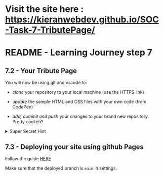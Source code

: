# Visit the site here : https://kieranwebdev.github.io/SOC-Task-7-TributePage/


# README - Learning Journey step 7

## 7.2 - Your Tribute Page

You will now be using git and vscode to:

  * _clone_ your repository to your local machine (use the HTTPS link)

  * _update_ the sample HTML and CSS files with your own code (from CodePen) 

  * _add, commit and push_ your changes to your brand new repository. Pretty cool eh?

<details>
  <summary>Super Secret Hint</summary>
  All of these steps have been covered in step 6 of your *learning journey* if you need any clues as to what to do maybe think about looking back at these resources 🤷
 
 Link to instructions on cloning:https://docs.github.com/en/repositories/creating-and-managing-repositories/cloning-a-repository
</details>

## 7.3 - Deploying your site using github Pages

Follow the guide [HERE](https://docs.github.com/en/pages/getting-started-with-github-pages/creating-a-github-pages-site)

Make sure that the deployed branch is `main` in settings.
